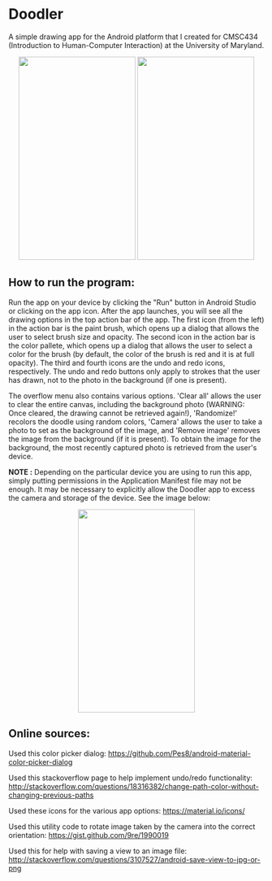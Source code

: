 # Doodler
A simple drawing app for the Android platform that I created for CMSC434 (Introduction to Human-Computer Interaction) at the University of Maryland.

<p align = "center">
<img src="http://drive.google.com/uc?export=view&id=14XuXz_X2tJ9eNZ1zU2izV-zktW_UzbM7HA" width="230" height="400" />
<img src="http://drive.google.com/uc?export=view&id=151VDRfntfgW5SlKBJloug6Miz2bfnmufhA" width="230" height="400" />
</p>

## How to run the program:
Run the app on your device by clicking the "Run" button in Android Studio or clicking on the app icon. After the app launches, you will 
see all the drawing options in the top action bar of the app. The first icon (from the left) in the action bar is the paint brush, 
which opens up a dialog that allows the user to select brush size and opacity. The second icon in the action bar is the color pallete, 
which opens up a dialog that allows the user to select a color for the brush (by default, the color of the brush is red and it is at full opacity). The third and fourth icons are the undo and redo icons, respectively. The undo and redo buttons only apply to strokes that the user has drawn, not to the photo in the background (if one is present). 

The overflow menu also contains various options. 'Clear all' allows the user to clear the entire canvas, including the background photo (WARNING: Once cleared, the drawing cannot be retrieved again!), 'Randomize!' recolors the doodle using random colors, 'Camera' allows the user to take a photo to set as the background of the image, and 'Remove image' removes the image from the background (if it is present). To obtain the image for the background, the most recently captured photo is retrieved from the user's device.

**NOTE :** Depending on the particular device you are using to run this app, simply putting permissions in the Application Manifest file may not be enough. It may be necessary to explicitly allow the Doodler app to excess the camera and storage of the device. See the image below: 

<p align = "center">
<img src="http://drive.google.com/uc?export=view&id=1n3TL7YJzV8ESLNLcl2Ca-8Io4iYRydERCQ" width="230" height="400" />
</p>

## Online sources:

Used this color picker dialog:
https://github.com/Pes8/android-material-color-picker-dialog

Used this stackoverflow page to help implement undo/redo functionality:
http://stackoverflow.com/questions/18316382/change-path-color-without-changing-previous-paths

Used these icons for the various app options:
https://material.io/icons/

Used this utility code to rotate image taken by the camera into the correct orientation:
https://gist.github.com/9re/1990019

Used this for help with saving a view to an image file:
http://stackoverflow.com/questions/3107527/android-save-view-to-jpg-or-png


